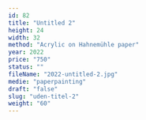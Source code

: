 ```yaml
---
id: 82
title: "Untitled 2"
height: 24
width: 32
method: "Acrylic on Hahnemühle paper"
year: 2022
price: "750"
status: ""
fileName: "2022-untitled-2.jpg"
medie: "paperpainting"
draft: "false"
slug: "uden-titel-2"
weight: "60"
---
```

